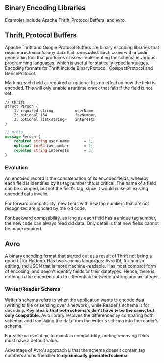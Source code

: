 ## Binary Encoding Libraries

Examples include Apache Thrift, Protocol Buffers, and Avro.

## Thrift, Protocol Buffers

Apache Thrift and Google Protocol Buffers are binary encoding libraries that require a schema for any data that is encoded. Each come with a code generation tool that produces classes implementing the schema in various programming languages, which is useful for statically typed languages. Encoding formats for Thrift include BinaryProtocol, CompactProtocol and DenseProtocol.

Marking each field as required or optional has no effect on how the field is encoded. This will only enable a runtime check that fails if the field is not set.

```thrift
// thrift
struct Person {
    1: required string          userName,
    2: optional i64             favNumber,
    3: optional list<string>    interests
}
```

```proto
// proto
message Person {
    required string user_name       = 1;
    optional int64 fav_number       = 2;
    repeated string interests       = 3;
}
```

### Evolution

An encoded record is the concatenation of its encoded fields, whereby each field is identified by its tag number that is critical. The name of a field can be changed, but not the field's tag, since it would make all existing encoded data invalid.

For forward compatibility, new fields with new tag numbers that are not recognized are ignored by the old code.

For backward compatibility, as long as each field has a unique tag number, the new code can always read old data. Only detail is that new fields cannot be made required.

## Avro

A binary encoding format that started out as a result of Thrift not being a good fit for Hadoop. Has two schema languages: Avro IDL for human editing, and JSON that is more machine-readable. Has most compact form of encoding, and doesn't identify fields or their datatypes. Hence, there is nothing in the encoded data to differentiate between a string and an integer.

### Writer/Reader Schema

Writer's schema refers to when the application wants to encode data (writing to file or sending over a network), while Reader's schema is for decoding. **Key idea is that both schema's don't have to be the same, but only compatible**. Avro library resolves the differences by comparing both schemas and translating the data from the writer's schema into the reader's schema.

For schema evolution, to maintain compatibility, adding/removing fields must have a default value.

Advantage of Avro's approach is that the schema doesn't contain tag numbers and is friendlier to **dynamically generated schema**.
